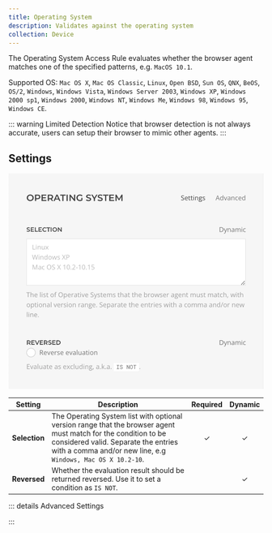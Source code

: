 ```yaml
---
title: Operating System
description: Validates against the operating system
collection: Device
---
```


<!--@include: ./_partials/intro.md-->

The Operating System Access Rule evaluates whether the browser agent matches one of the specified patterns, e.g. `MacOS 10.1`.

Supported OS: `Mac OS X`, `Mac OS Classic`, `Linux`, `Open BSD`, `Sun OS`, `QNX`, `BeOS`, `OS/2`, `Windows`, `Windows Vista`, `Windows Server 2003`, `Windows XP`, `Windows 2000 sp1`, `Windows 2000`, `Windows NT`, `Windows Me`, `Windows 98`, `Windows 95`, `Windows CE`.

::: warning Limited Detection
Notice that browser detection is not always accurate, users can setup their browser to mimic other agents.
:::

## Settings

![Operating System Access Rule](../assets/rules/rule-os.webp)

| Setting | Description | Required | Dynamic |
| ------- | ----------- | :------: | :-----: |
| **Selection** | The Operating System list with optional version range that the browser agent must match for the condition to be considered valid. Separate the entries with a comma and/or new line, e.g `Windows, Mac OS X 10.2-10`. | &#x2713; | &#x2713; |
| **Reversed** | Whether the evaluation result should be returned reversed. Use it to set a condition as `IS NOT`. | | &#x2713; |

::: details Advanced Settings
<!--@include: ./_partials/advanced-settings.md-->
:::
